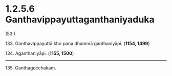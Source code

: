 

# 1.2.5.6 Ganthavippayuttaganthaniyaduka





(53.)

133\. Ganthavippayuttā kho pana dhammā ganthaniyāpi. (**1154, 1499**)

134\. Aganthaniyāpi. (**1155, 1500**)

---

135\. Ganthagocchakaṃ.





